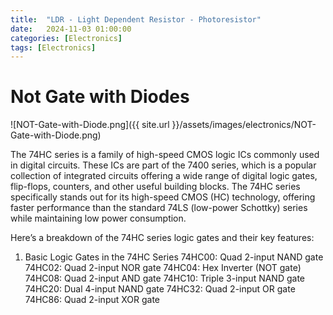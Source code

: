 ```yaml
---
title:  "LDR - Light Dependent Resistor - Photoresistor"
date:   2024-11-03 01:00:00
categories: [Electronics] 
tags: [Electronics]
---
```


#  Not Gate with Diodes

![NOT-Gate-with-Diode.png]({{ site.url }}/assets/images/electronics/NOT-Gate-with-Diode.png)



The 74HC series is a family of high-speed CMOS logic ICs commonly used in digital circuits. These ICs are part of the 7400 series, which is a popular collection of integrated circuits offering a wide range of digital logic gates, flip-flops, counters, and other useful building blocks. The 74HC series specifically stands out for its high-speed CMOS (HC) technology, offering faster performance than the standard 74LS (low-power Schottky) series while maintaining low power consumption.

Here’s a breakdown of the 74HC series logic gates and their key features:

1. Basic Logic Gates in the 74HC Series
   74HC00: Quad 2-input NAND gate
   74HC02: Quad 2-input NOR gate
   74HC04: Hex Inverter (NOT gate)
   74HC08: Quad 2-input AND gate
   74HC10: Triple 3-input NAND gate
   74HC20: Dual 4-input NAND gate
   74HC32: Quad 2-input OR gate
   74HC86: Quad 2-input XOR gate